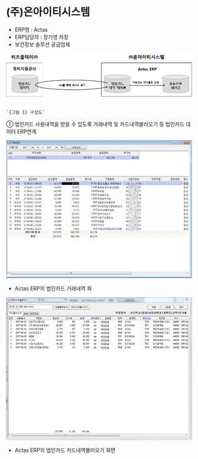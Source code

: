# \(주\)온아이티시스템

 - ERP명 : Actas  
 - ERP담당자 : 장기영 차장  
 - 보건정보 솔루션 공급업체

![](../../../../.gitbook/assets/image%20%28117%29.png)

                                                                         `{그림 1} 구성도`

   ①  법인카드 사용내역을 받을 수 있도록 거래내역 및 카드내역불러오기 등 법인카드 데이터 ERP연계

![](../../../../.gitbook/assets/image%20%28127%29.png)

 - Actas ERP의 법인카드 거래내역 화

![](../../../../.gitbook/assets/image%20%2845%29.png)

 - Actas ERP의 법인카드 카드내역불러오기 화면

